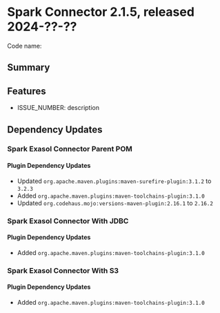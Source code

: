 # Spark Connector 2.1.5, released 2024-??-??

Code name:

## Summary

## Features

* ISSUE_NUMBER: description

## Dependency Updates

### Spark Exasol Connector Parent POM

#### Plugin Dependency Updates

* Updated `org.apache.maven.plugins:maven-surefire-plugin:3.1.2` to `3.2.3`
* Added `org.apache.maven.plugins:maven-toolchains-plugin:3.1.0`
* Updated `org.codehaus.mojo:versions-maven-plugin:2.16.1` to `2.16.2`

### Spark Exasol Connector With JDBC

#### Plugin Dependency Updates

* Added `org.apache.maven.plugins:maven-toolchains-plugin:3.1.0`

### Spark Exasol Connector With S3

#### Plugin Dependency Updates

* Added `org.apache.maven.plugins:maven-toolchains-plugin:3.1.0`
